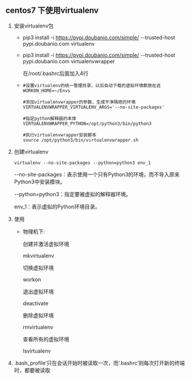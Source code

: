 ## centos7 下使用virtualenv

1. 安装virtualenv包

   - pip3 install -i https://pypi.doubanio.com/simple/ --trusted-host pypi.doubanio.com virtualenv

   - pip3 install -i https://pypi.doubanio.com/simple/ --trusted-host pypi.doubanio.com virtualenvwrapper

     在/root/.bashrc后面加入4行

   - ```
     #设置virtualenv的统一管理目录，以后自动下载的虚拟环境都放在这
     WORKON_HOME=~/Envs   
     
     #添加virtualenvwrapper的参数，生成干净隔绝的环境
     VIRTUALENVWRAPPER_VIRTUALENV_ARGS='--no-site-packages' 
     
     #指定python解释器的本体
     VIRTUALENVWRAPPER_PYTHON=/opt/python3/bin/python3
     
     #执行virtualenvwrapper安装脚本
     source /opt/python3/bin/virtualenvwrapper.sh
     ```

2. 创建virtualenv

   ```
   virtualenv --no-site-packages --python=python3 env_1
   ```

   --no-site-packages：表示使用一个只有Python3的环境，而不导入原来Python3中安装模块。

   --python=python3：指定要被虚拟的解释器环境。

   env_1：表示虚拟的Python环境目录。

3. 使用

   - 物理机下:

     创建并激活虚拟环境

     mkvirtualenv

     切换虚拟环境

     workon

     退出虚拟环境

     deactivate

     删除虚拟环境

     rmvirtualenv

     查看所有的虚拟环境

     lsvirtualenv

4. .bash_profile’只在会话开始时被读取一次，而’.bashrc’则每次打开新的终端时，都要被读取

